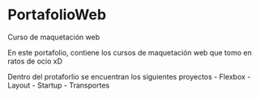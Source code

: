 # PortafolioWeb
Curso de maquetación web

En este portafolio, contiene los cursos de maquetación web que tomo en ratos de ocio xD

Dentro del protaforlio se encuentran los siguientes proyectos 
	- Flexbox
	- Layout
	- Startup
	- Transportes